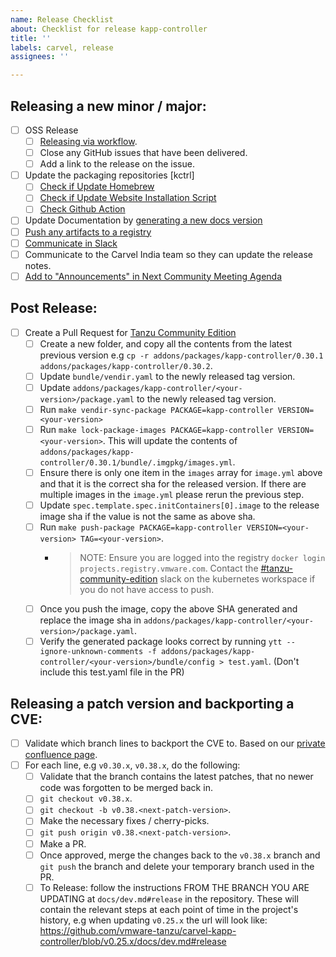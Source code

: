 ```yaml
---
name: Release Checklist
about: Checklist for release kapp-controller
title: ''
labels: carvel, release
assignees: ''

---
```


## Releasing a new minor / major:
- [ ] OSS Release
    - [ ] [Releasing via workflow](https://github.com/vmware-tanzu/carvel-kapp-controller/blob/develop/docs/dev.md#release).
    - [ ] Close any GitHub issues that have been delivered.
    - [ ] Add a link to the release on the issue.
- [ ] Update the packaging repositories [kctrl]
    - [ ] [Check if Update Homebrew](https://hackmd.io/uVpvITUuR4Cbwzkzb7MEpQ?view#Update-Homebrew)
    - [ ] [Check if Update Website Installation Script](https://hackmd.io/uVpvITUuR4Cbwzkzb7MEpQ?view#Update-Website-Installation-Script)
    - [ ] [Check Github Action](https://hackmd.io/uVpvITUuR4Cbwzkzb7MEpQ?view#Update-Github-Action)
- [ ] Update Documentation by [generating a new docs version](https://hackmd.io/uVpvITUuR4Cbwzkzb7MEpQ?view#Generate-new-docs-version)
- [ ] [Push any artifacts to a registry](https://hackmd.io/uVpvITUuR4Cbwzkzb7MEpQ?view#Push-OCI-Images-to-Registry)
- [ ] [Communicate in Slack](https://hackmd.io/uVpvITUuR4Cbwzkzb7MEpQ?view#Communicate-in-Slack)
- [ ] Communicate to the Carvel India team so they can update the release notes.
- [ ] [Add to "Announcements" in Next Community Meeting Agenda](https://hackmd.io/uVpvITUuR4Cbwzkzb7MEpQ?view#Announce-in-community-meeting)

## Post Release:
- [ ] Create a Pull Request for [Tanzu Community Edition](https://github.com/vmware-tanzu/community-edition)
    - [ ] Create a new folder, and copy all the contents from the latest previous version e.g `cp -r addons/packages/kapp-controller/0.30.1 addons/packages/kapp-controller/0.30.2`.
    - [ ] Update `bundle/vendir.yaml` to the newly released tag version.
    - [ ] Update `addons/packages/kapp-controller/<your-version>/package.yaml` to the newly released tag version.
    - [ ] Run `make vendir-sync-package PACKAGE=kapp-controller VERSION=<your-version>`
    - [ ] Run `make lock-package-images PACKAGE=kapp-controller VERSION=<your-version>`. This will update the contents of `addons/packages/kapp-controller/0.30.1/bundle/.imgpkg/images.yml`.
    - [ ] Ensure there is only one item in the `images` array for `image.yml` above and that it is the correct sha for the released version. If there are multiple images in the `image.yml` please rerun the previous step.
    - [ ] Update `spec.template.spec.initContainers[0].image` to the release image sha if the value is not the same as above sha.
    - [ ] Run `make push-package PACKAGE=kapp-controller VERSION=<your-version> TAG=<your-version>`.
        - > NOTE: Ensure you are logged into the registry `docker login projects.registry.vmware.com`. Contact the [#tanzu-community-edition](https://kubernetes.slack.com/archives/C02GY94A8KT) slack on the kubernetes workspace if you do not have access to push.
    - [ ] Once you push the image, copy the above SHA generated and replace the image sha in `addons/packages/kapp-controller/<your-version>/package.yaml`.
    - [ ] Verify the generated package looks correct by running `ytt --ignore-unknown-comments -f addons/packages/kapp-controller/<your-version>/bundle/config > test.yaml`. (Don't include this test.yaml file in the PR)

## Releasing a patch version and backporting a CVE:
- [ ] Validate which branch lines to backport the CVE to. Based on our [private confluence page](https://confluence.eng.vmware.com/x/FyIuSQ).
- [ ] For each line, e.g `v0.30.x`, `v0.38.x`, do the following:
    - [ ] Validate that the branch contains the latest patches, that no newer code was forgotten to be merged back in.
    - [ ] `git checkout v0.38.x`.
    - [ ] `git checkout -b v0.38.<next-patch-version>`.
    - [ ] Make the necessary fixes / cherry-picks.
    - [ ] `git push origin v0.38.<next-patch-version>`.
    - [ ] Make a PR.
    - [ ] Once approved, merge the changes back to the `v0.38.x` branch and `git push` the branch and delete your temporary branch used in the PR.
    - [ ] To Release: follow the instructions FROM THE BRANCH YOU ARE UPDATING at `docs/dev.md#release` in the repository. These will contain the relevant steps at each point of time in the project's history, e.g when updating `v0.25.x` the url will look like: https://github.com/vmware-tanzu/carvel-kapp-controller/blob/v0.25.x/docs/dev.md#release
